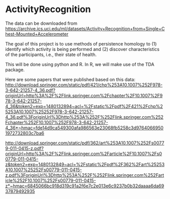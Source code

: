 # ActivityRecognition
The data can be downloaded from https://archive.ics.uci.edu/ml/datasets/Activity+Recognition+from+Single+Chest-Mounted+Accelerometer 

The goal of this project is to use methods of persistence homology to (1) identify which activity is being performed and (2) discover characteristics of the participants, i.e., their state of health. 

This will be done using python and R. In R, we will make use of the TDA package. 

Here are some papers that were published based on this data: 
http://download.springer.com/static/pdf/421/chp%253A10.1007%252F978-3-642-21257-4_36.pdf?originUrl=http%3A%2F%2Flink.springer.com%2Fchapter%2F10.1007%2F978-3-642-21257-4_36&token2=exp=1480132894~acl=%2Fstatic%2Fpdf%2F421%2Fchp%25253A10.1007%25252F978-3-642-21257-4_36.pdf%3ForiginUrl%3Dhttp%253A%252F%252Flink.springer.com%252Fchapter%252F10.1007%252F978-3-642-21257-4_36*~hmac=fde14d9ca549300afa986563e23068fb5258c3d97640669501972732803c7ba6

http://download.springer.com/static/pdf/362/art%253A10.1007%252Fs00779-011-0415-z.pdf?originUrl=http%3A%2F%2Flink.springer.com%2Farticle%2F10.1007%2Fs00779-011-0415-z&token2=exp=1480132849~acl=%2Fstatic%2Fpdf%2F362%2Fart%25253A10.1007%25252Fs00779-011-0415-z.pdf%3ForiginUrl%3Dhttp%253A%252F%252Flink.springer.com%252Farticle%252F10.1007%252Fs00779-011-0415-z*~hmac=6845066bc918d319c91a2f6e7c2e013e6c9237b0b32daaaa6da6937879492935
